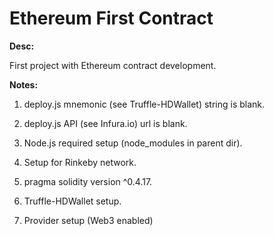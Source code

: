 # Ethereum First Contract

<b>Desc:</b>

First project with Ethereum contract development.

<b>Notes:</b>

1. deploy.js mnemonic (see Truffle-HDWallet) string is blank.

2. deploy.js API (see Infura.io) url is blank.

3. Node.js required setup (node_modules in parent dir).

4. Setup for Rinkeby network.

5. pragma solidity version ^0.4.17.

6. Truffle-HDWallet setup.

7. Provider setup (Web3 enabled)
